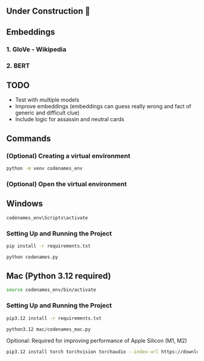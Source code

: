## Under Construction 🚧

## Embeddings

### 1. GloVe - Wikipedia

### 2. BERT

## TODO

- Test with multiple models
- Improve embeddings (embeddings can guess really wrong and fact of generic and difficult clue)
- Include logic for assassin and neutral cards

## Commands

### (Optional) Creating a virtual environment

```bash
python -m venv codenames_env
```

### (Optional) Open the virtual environment

## Windows

```bash
codenames_env\Scripts\activate
```

### Setting Up and Running the Project

```bash
pip install -r requirements.txt
```

```bash
python codenames.py
```

## Mac (Python 3.12 required)

```bash
source codenames_env/bin/activate
```

### Setting Up and Running the Project

```bash
pip3.12 install -r requirements.txt
```

```bash
python3.12 mac/codenames_mac.py
```

Opitional: Required for improving performance of Apple Silicon (M1, M2)

```bash
pip3.12 install torch torchvision torchaudio --index-url https://download.pytorch.org/whl/cpu
```
